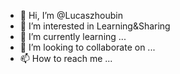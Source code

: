 - 👋 Hi, I’m @Lucaszhoubin
- 👀 I’m interested in Learning&Sharing
- 🌱 I’m currently learning ...
- 💞️ I’m looking to collaborate on ...
- 📫 How to reach me ...

<!---
Lucaszhoubin/Lucaszhoubin is a ✨ special ✨ repository because its `README.md` (this file) appears on your GitHub profile.
You can click the Preview link to take a look at your changes.
--->

